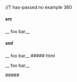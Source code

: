 //T has-passed:no
example 360
##### src
__ foo bar__
##### xml
<?xml version="1.0" encoding="UTF-8"?>
<!DOCTYPE document SYSTEM "CommonMark.dtd">
<document xmlns="http://commonmark.org/xml/1.0">
  <paragraph>
    <text>__ foo bar__</text>
  </paragraph>
</document>
##### html
<p>__ foo bar__</p>
#####

